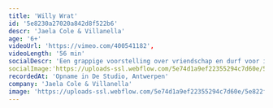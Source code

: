 ```yaml
---
title: 'Willy Wrat'
id: '5e8230a27020a842d8f522b6'
descr: 'Jaela Cole & Villanella'
age: '6+'
videoUrl: 'https://vimeo.com/400541182',
videoLength: '56 min'
socialDescr: 'Een grappige voorstelling over vriendschap en durf voor iedereen vanaf 6 jaar.Viktor is acht jaar en woont bij zijn mama, omdat zijn papa het moeilijk heeft met zichzelf. Viktor wil niet zwemmen. In de zwemles van juf Esmeralda wordt Viktor besmet met Willy, de voetwrat.Mama verklaart de oorlog aan Willy. Willy verklaart de oorlog aan iedereen. Tot Viktor vriendschap sluit met Willy.Willy Wrat gaat over vriendschap, opgroeien en durven springen.Want wie niet in het zwembad springt, mist alle pret. En van aan de rand staan, krijg je wratten.Willy Wrat beschrijft op een grappige en ontroerende manier de fysieke en mentale veerkracht van een kind. Een wratvriendelijke voorstelling gespeeld door de fine fleur van het jeugdtheater.'
socialImage:'https://uploads-ssl.webflow.com/5e74d1a9ef22355294c7d60e/5e822f3c3f6b0ef5cd082707_Willy%20Wrat%C2%A9KathleenMichiels%20kopie.jpg'
recordedAt: 'Opname in De Studio, Antwerpen'
company: 'Jaela Cole & Villanella'
image: 'https://uploads-ssl.webflow.com/5e74d1a9ef22355294c7d60e/5e822f3c3f6b0ef5cd082707_Willy%20Wrat%C2%A9KathleenMichiels%20kopie.jpg'
---
```

